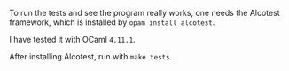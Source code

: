 To run the tests and see the program really works, one needs the Alcotest framework, which is installed by `opam install alcotest`.

I have tested it with OCaml `4.11.1`.

After installing Alcotest, run with `make tests`.
